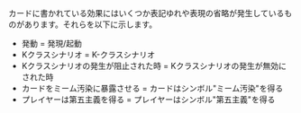 カードに書かれている効果にはいくつか表記ゆれや表現の省略が発生しているものがあります。それらを以下に示します。
* 発動 = 発現/起動
* Kクラスシナリオ = K-クラスシナリオ
* Kクラスシナリオの発生が阻止された時 = Kクラスシナリオの発生が無効にされた時
* カードをミーム汚染に暴露させる = カードはシンボル"ミーム汚染"を得る
* プレイヤーは第五主義を得る = プレイヤーはシンボル"第五主義"を得る